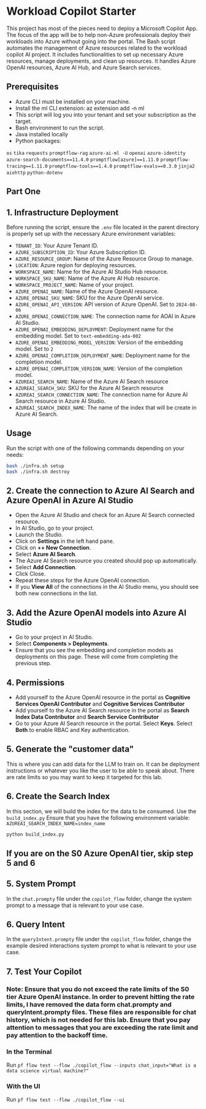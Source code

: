 # Workload Copilot Starter

This project has most of the pieces need to deploy a Microsoft Copilot App. The focus of the app will be to help non-Azure professionals deploy their workloads into Azure without going into the portal.
The Bash script automates the management of Azure resources related to the workload copilot AI project. It includes functionalities to set up necessary Azure resources, manage deployments, and clean up resources. It handles Azure OpenAI resources, Azure AI Hub, and Azure Search services.

## Prerequisites

- Azure CLI must be installed on your machine.
- Install the ml CLI extension: az extension add -n ml
- This script will log you into your tenant and set your subscription as the target.
- Bash environment to run the script.
- Java installed locally
- Python packages:

`os`
`tika`
`requests`
`promptflow-rag`
`azure-ai-ml -U`
`openai`
`azure-identity`
`azure-search-documents==11.4.0`
`promptflow[azure]==1.11.0`
`promptflow-tracing==1.11.0`
`promptflow-tools==1.4.0`
`promptflow-evals==0.3.0`
`jinja2`
`aiohttp`
`python-dotenv`

## Part One

## 1. Infrastructure Deployment

Before running the script, ensure the `.env` file located in the parent directory is properly set up with the necessary Azure environment variables:

- `TENANT_ID`: Your Azure Tenant ID.
- `AZURE_SUBSCRIPTION_ID`: Your Azure Subscription ID.
- `AZURE_RESOURCE_GROUP`: Name of the Azure Resource Group to manage.
- `LOCATION`: Azure region for deploying resources.
- `WORKSPACE_NAME`: Name for the Azure AI Studio Hub resource.
- `WORKSPACE_SKU_NAME`: Name of the Azure AI Hub resource.
- `WORKSPACE_PROJECT_NAME`: Name of your project.
- `AZURE_OPENAI_NAME`: Name of the Azure OpenAI resource.
- `AZURE_OPENAI_SKU_NAME`: SKU for the Azure OpenAI service.
- `AZURE_OPENAI_API_VERSION`: API version of Azure OpenAI. Set to `2024-08-06`
- `AZURE_OPENAI_CONNECTION_NAME`: The connection name for AOAI in Azure AI Studio.
- `AZURE_OPENAI_EMBEDDING_DEPLOYMENT`: Deployment name for the embedding model. Set to `text-embedding-ada-002`
- `AZURE_OPENAI_EMBEDDING_MODEL_VERSION`: Version of the embedding model. Set to `2`
- `AZURE_OPENAI_COMPLETION_DEPLOYMENT_NAME`: Deployment name for the completion model.
- `AZURE_OPENAI_COMPLETION_VERSION_NAME`: Version of the completion model.
- `AZUREAI_SEARCH_NAME`: Name of the Azure AI Search resource
- `AZUREAI_SEARCH_SKU`: SKU for the Azure AI Search resource
- `AZUREAI_SEARCH_CONNECTION_NAME`: The connection name for Azure AI Search resource in Azure AI Studio.
- `AZUREAI_SEARCH_INDEX_NAME`: The name of the index that will be create in Azure AI Search.

## Usage

Run the script with one of the following commands depending on your needs:

```bash
bash ./infra.sh setup
bash ./infra.sh destroy
```

## 2. Create the connection to Azure AI Search and Azure OpenAI in Azure AI Studio

- Open the Azure AI Studio and check for an Azure AI Search connected resource.
- In AI Studio, go to your project.
- Launch the Studio.
- Click on **Settings** in the left hand pane.
- Click on **++ New Connection**.
- Select **Azure AI Search**.
- The Azure AI Search resource you created should pop up automatically.
- Select **Add Connection**.
- Click Close.
- Repeat these steps for the Azure OpenAI connection.
- If you **View All** of the connections in the AI Studio menu, you should see both new connections in the list.

## 3. Add the Azure OpenAI models into Azure AI Studio

- Go to your project in AI Studio.
- Select **Components > Deployments**.
- Ensure that you see the embedding and completion models as deployments on this page. These will come from completing the previous step.

## 4. Permissions

- Add yourself to the Azure OpenAI resource in the portal as **Cognitive Services OpenAI Contributor** and **Cognitive Services Contributor**
- Add yourself to the Azure AI Search resource in the portal as **Search Index Data Contributor** and **Search Service Contributor**
- Go to your Azure AI Search resource in the portal. Select **Keys**. Select **Both** to enable RBAC and Key authentication.

## 5. Generate the "customer data"

This is where you can add data for the LLM to train on. It can be deployment instructions or whatever you like the user to be able to speak about. There are rate limits so you may want to keep it targeted for this lab.

## 6. Create the Search Index

In this section, we will build the index for the data to be consumed. Use the `build_index.py` Ensure that you have the following environment variable: `AZUREAI_SEARCH_INDEX_NAME=index_name`

``` bash
python build_index.py
```

## **If you are on the S0 Azure OpenAI tier, skip step 5 and 6**

## 5. System Prompt

In the `chat.prompty` file under the `copilot_flow` folder, change the system prompt to a message that is relevant to your use case.

## 6. Query Intent

In the `queryIntent.prompty` file under the `copilot_flow` folder, change the example desired interactions system prompt to what is relevant to your use case.

## 7. Test Your Copilot

### Note: Ensure that you do not exceed the rate limits of the S0 tier Azure OpenAI instance. In order to prevent hitting the rate limits, I have removed the data form chat.prompty and queryIntent.prompty files. These files are responsible for chat history, which is not needed for this lab. Ensure that you pay attention to messages that you are exceeding the rate limit and pay attention to the backoff time.

### In the Terminal

Run `pf flow test --flow ./copilot_flow --inputs chat_input="What is a data science virtual machine?"`

### With the UI

Run `pf flow test --flow ./copilot_flow --ui`